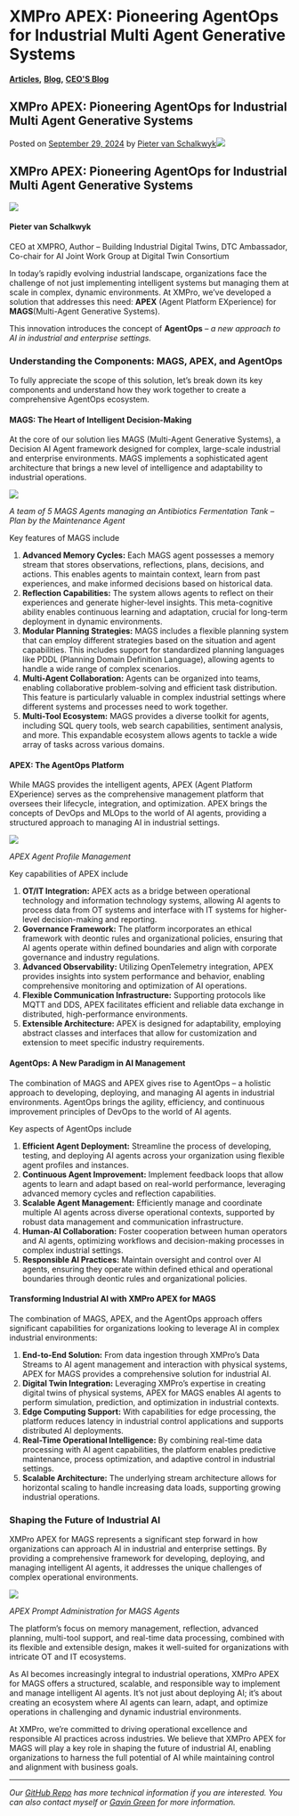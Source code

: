 # XMPro APEX: Pioneering AgentOps for Industrial Multi Agent Generative Systems

[**Articles**](https://xmpro.com/category/blog/articles-blog/)**,** [**Blog**](https://xmpro.com/category/blog/)**,** [**CEO'S Blog**](https://xmpro.com/category/blog/pieter-blog/)

## XMPro APEX: Pioneering AgentOps for Industrial Multi Agent Generative Systems

Posted on [September 29, 2024](https://xmpro.com/xmpro-apex-pioneering-agentops-for-industrial-multi-agent-generative-systems/) by [Pieter van Schalkwyk](https://xmpro.com/author/pietervs/)![](https://xmpro.com/wp-content/uploads/2024/09/1727420706137.png)

## XMPro APEX: Pioneering AgentOps for Industrial Multi Agent Generative Systems

![](https://xmpro.com/wp-content/uploads/2022/03/Pieter-2019-Square-Web-150x150.jpeg)

#### **Pieter van Schalkwyk**

CEO at XMPRO, Author – Building Industrial Digital Twins, DTC Ambassador, Co-chair for AI Joint Work Group at Digital Twin Consortium

In today’s rapidly evolving industrial landscape, organizations face the challenge of not just implementing intelligent systems but managing them at scale in complex, dynamic environments. At XMPro, we’ve developed a solution that addresses this need: **APEX** (Agent Platform EXperience) for **MAGS**(Multi-Agent Generative Systems).

This innovation introduces the concept of **AgentOps** – _a new approach to AI in industrial and enterprise settings._

### Understanding the Components: MAGS, APEX, and AgentOps <a href="#ember60" id="ember60"></a>

To fully appreciate the scope of this solution, let’s break down its key components and understand how they work together to create a comprehensive AgentOps ecosystem.

#### MAGS: The Heart of Intelligent Decision-Making <a href="#ember62" id="ember62"></a>

At the core of our solution lies MAGS (Multi-Agent Generative Systems), a Decision AI Agent framework designed for complex, large-scale industrial and enterprise environments. MAGS implements a sophisticated agent architecture that brings a new level of intelligence and adaptability to industrial operations.

![](https://xmpro.com/wp-content/uploads/2024/09/1727419363824-1536x799.png)

_A team of 5 MAGS Agents managing an Antibiotics Fermentation Tank – Plan by the Maintenance Agent_

Key features of MAGS include

1. **Advanced Memory Cycles:** Each MAGS agent possesses a memory stream that stores observations, reflections, plans, decisions, and actions. This enables agents to maintain context, learn from past experiences, and make informed decisions based on historical data.
2. **Reflection Capabilities:** The system allows agents to reflect on their experiences and generate higher-level insights. This meta-cognitive ability enables continuous learning and adaptation, crucial for long-term deployment in dynamic environments.
3. **Modular Planning Strategies:** MAGS includes a flexible planning system that can employ different strategies based on the situation and agent capabilities. This includes support for standardized planning languages like PDDL (Planning Domain Definition Language), allowing agents to handle a wide range of complex scenarios.
4. **Multi-Agent Collaboration:** Agents can be organized into teams, enabling collaborative problem-solving and efficient task distribution. This feature is particularly valuable in complex industrial settings where different systems and processes need to work together.
5. **Multi-Tool Ecosystem:** MAGS provides a diverse toolkit for agents, including SQL query tools, web search capabilities, sentiment analysis, and more. This expandable ecosystem allows agents to tackle a wide array of tasks across various domains.

#### APEX: The AgentOps Platform <a href="#ember67" id="ember67"></a>

While MAGS provides the intelligent agents, APEX (Agent Platform EXperience) serves as the comprehensive management platform that oversees their lifecycle, integration, and optimization. APEX brings the concepts of DevOps and MLOps to the world of AI agents, providing a structured approach to managing AI in industrial settings.

![](https://xmpro.com/wp-content/uploads/2024/09/1727419034853.gif)

_APEX Agent Profile Management_

Key capabilities of APEX include

1. **OT/IT Integration:** APEX acts as a bridge between operational technology and information technology systems, allowing AI agents to process data from OT systems and interface with IT systems for higher-level decision-making and reporting.
2. **Governance Framework:** The platform incorporates an ethical framework with deontic rules and organizational policies, ensuring that AI agents operate within defined boundaries and align with corporate governance and industry regulations.
3. **Advanced Observability:** Utilizing OpenTelemetry integration, APEX provides insights into system performance and behavior, enabling comprehensive monitoring and optimization of AI operations.
4. **Flexible Communication Infrastructure:** Supporting protocols like MQTT and DDS, APEX facilitates efficient and reliable data exchange in distributed, high-performance environments.
5. **Extensible Architecture:** APEX is designed for adaptability, employing abstract classes and interfaces that allow for customization and extension to meet specific industry requirements.

#### AgentOps: A New Paradigm in AI Management <a href="#ember72" id="ember72"></a>

The combination of MAGS and APEX gives rise to AgentOps – a holistic approach to developing, deploying, and managing AI agents in industrial environments. AgentOps brings the agility, efficiency, and continuous improvement principles of DevOps to the world of AI agents.

Key aspects of AgentOps include

1. **Efficient Agent Deployment:** Streamline the process of developing, testing, and deploying AI agents across your organization using flexible agent profiles and instances.
2. **Continuous Agent Improvement:** Implement feedback loops that allow agents to learn and adapt based on real-world performance, leveraging advanced memory cycles and reflection capabilities.
3. **Scalable Agent Management:** Efficiently manage and coordinate multiple AI agents across diverse operational contexts, supported by robust data management and communication infrastructure.
4. **Human-AI Collaboration:** Foster cooperation between human operators and AI agents, optimizing workflows and decision-making processes in complex industrial settings.
5. **Responsible AI Practices:** Maintain oversight and control over AI agents, ensuring they operate within defined ethical and operational boundaries through deontic rules and organizational policies.

#### Transforming Industrial AI with XMPro APEX for MAGS <a href="#ember76" id="ember76"></a>

The combination of MAGS, APEX, and the AgentOps approach offers significant capabilities for organizations looking to leverage AI in complex industrial environments:

1. **End-to-End Solution:** From data ingestion through XMPro’s Data Streams to AI agent management and interaction with physical systems, APEX for MAGS provides a comprehensive solution for industrial AI.
2. **Digital Twin Integration:** Leveraging XMPro’s expertise in creating digital twins of physical systems, APEX for MAGS enables AI agents to perform simulation, prediction, and optimization in industrial contexts.
3. **Edge Computing Support:** With capabilities for edge processing, the platform reduces latency in industrial control applications and supports distributed AI deployments.
4. **Real-Time Operational Intelligence:** By combining real-time data processing with AI agent capabilities, the platform enables predictive maintenance, process optimization, and adaptive control in industrial settings.
5. **Scalable Architecture:** The underlying stream architecture allows for horizontal scaling to handle increasing data loads, supporting growing industrial operations.

### Shaping the Future of Industrial AI <a href="#ember79" id="ember79"></a>

XMPro APEX for MAGS represents a significant step forward in how organizations can approach AI in industrial and enterprise settings. By providing a comprehensive framework for developing, deploying, and managing intelligent AI agents, it addresses the unique challenges of complex operational environments.

![](https://xmpro.com/wp-content/uploads/2024/09/1727419167270-1536x771.png)

_APEX Prompt Administration for MAGS Agents_

The platform’s focus on memory management, reflection, advanced planning, multi-tool support, and real-time data processing, combined with its flexible and extensible design, makes it well-suited for organizations with intricate OT and IT ecosystems.

As AI becomes increasingly integral to industrial operations, XMPro APEX for MAGS offers a structured, scalable, and responsible way to implement and manage intelligent AI agents. It’s not just about deploying AI; it’s about creating an ecosystem where AI agents can learn, adapt, and optimize operations in challenging and dynamic industrial environments.

At XMPro, we’re committed to driving operational excellence and responsible AI practices across industries. We believe that XMPro APEX for MAGS will play a key role in shaping the future of industrial AI, enabling organizations to harness the full potential of AI while maintaining control and alignment with business goals.

***

_Our_ [_GitHub Repo_](https://github.com/XMPro/Multi-Agent/tree/main) _has more technical information if you are interested. You can also contact myself or_ [_Gavin Green_](https://www.linkedin.com/in/greengavin/) _for more information._

